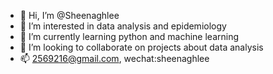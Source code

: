 - 👋 Hi, I’m @Sheenaghlee
- 👀 I’m interested in data analysis and epidemiology
- 🌱 I’m currently learning python and machine learning
- 💞️ I’m looking to collaborate on projects about data analysis
- 📫 2569216@gmail.com, wechat:sheenaghlee

<!---
Sheenaghlee/Sheenaghlee is a ✨ special ✨ repository because its `README.md` (this file) appears on your GitHub profile.
You can click the Preview link to take a look at your changes.
--->
